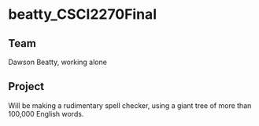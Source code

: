 # beatty_CSCI2270Final

## Team
Dawson Beatty, working alone

## Project
Will be making a rudimentary spell checker, using a giant tree of more than 100,000 English words. 
